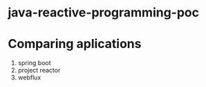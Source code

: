 # java-reactive-programming-poc

# Comparing aplications 

1. spring boot
2. project reactor
3. webflux 



